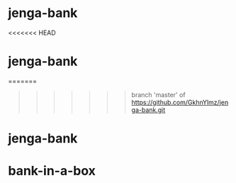 # jenga-bank
<<<<<<< HEAD
# jenga-bank
=======
>>>>>>> branch 'master' of https://github.com/GkhnYlmz/jenga-bank.git
# jenga-bank
# bank-in-a-box
